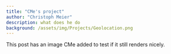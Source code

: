 ```yaml
---
title: "CMe's project"
author: "Christoph Meier"
description: what does he do
background: /assets/img/Projects/Geolocation.png
---
```


This post has an image CMe added to test if it still renders nicely.
